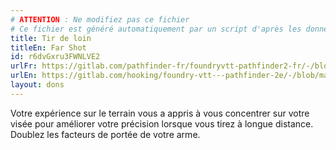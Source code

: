 ```yaml
---
# ATTENTION : Ne modifiez pas ce fichier
# Ce fichier est généré automatiquement par un script d'après les données du module Foundry VTT officiel et de sa traduction
title: Tir de loin
titleEn: Far Shot
id: r6dvGxru3FWNLVE2
urlFr: https://gitlab.com/pathfinder-fr/foundryvtt-pathfinder2-fr/-/blob/master/data/feats/r6dvGxru3FWNLVE2.htm
urlEn: https://gitlab.com/hooking/foundry-vtt---pathfinder-2e/-/blob/master/packs/data/feats.db/far-shot.json
layout: dons
---
```

Votre expérience sur le terrain vous a appris à vous concentrer sur votre visée pour améliorer votre précision lorsque vous tirez à longue distance. Doublez les facteurs de portée de votre arme.
